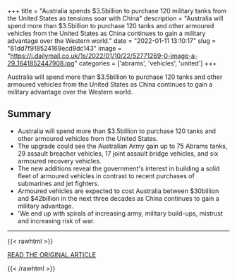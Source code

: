 +++
title = "Australia spends $3.5billion to purchase 120 military tanks from the United States as tensions soar with China"
description = "Australia will spend more than $3.5billion to purchase 120 tanks and other armoured vehicles from the United States as China continues to gain a military advantage over the Western world."
date = "2022-01-11 13:10:17"
slug = "61dd7f918524169ecd9dc143"
image = "https://i.dailymail.co.uk/1s/2022/01/10/22/52771269-0-image-a-29_1641852447908.jpg"
categories = ['abrams', 'vehicles', 'united']
+++

Australia will spend more than $3.5billion to purchase 120 tanks and other armoured vehicles from the United States as China continues to gain a military advantage over the Western world.

## Summary

- Australia will spend more than $3.5billion to purchase 120 tanks and other armoured vehicles from the United States.
- The upgrade could see the Australian Army gain up to 75 Abrams tanks, 29 assault breacher vehicles, 17 joint assault bridge vehicles, and six armoured recovery vehicles.
- The new additions reveal the government's interest in building a solid fleet of armoured vehicles in contrast to recent purchases of submarines and jet fighters.
- Armoured vehicles are expected to cost Australia between $30billion and $42billion in the next three decades as China continues to gain a military advantage.
- 'We end up with spirals of increasing army, military build-ups, mistrust and increasing risk of war.

---

{{< rawhtml >}}
  <p class="article-category">
    <a target="_blank" href="https://www.dailymail.co.uk/news/article-10388087/Australia-spends-3-5billion-purchase-120-tanks-United-States.html">READ THE ORIGINAL ARTICLE</a>
  </p>
{{< /rawhtml >}}
